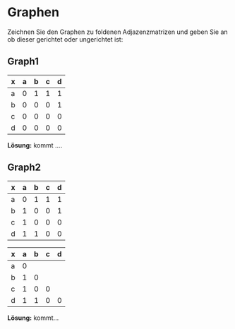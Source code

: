 # Graphen

Zeichnen Sie den Graphen zu foldenen Adjazenzmatrizen und geben Sie an ob dieser gerichtet oder ungerichtet ist:

## Graph1
|x    |a    |   b | c | d|
| --- | --- | --- |---| ---|
|a    |0|1|1|1|
|b    |0|0|0|1|
|c    |0|0|0|0|
|d    |0|0|0|0|

**Lösung:** kommt ....

## Graph2
|x    |a    |   b | c | d|
| --- | --- | --- |---| ---|
|a    |0|1|1|1|
|b    |1|0|0|1|
|c    |1|0|0|0|
|d    |1|1|0|0|

|x    |a    |   b | c | d|
| --- | --- | --- |---| ---|
|a    |0||||
|b    |1|0|||
|c    |1|0|0||
|d    |1|1|0|0|

**Lösung:** kommt...